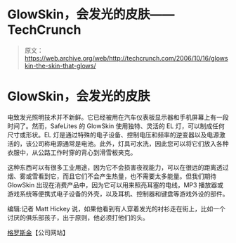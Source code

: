 # GlowSkin，会发光的皮肤——TechCrunch

> 原文：<https://web.archive.org/web/http://techcrunch.com/2006/10/16/glowskin-the-skin-that-glows/>

# GlowSkin，会发光的皮肤

电致发光照明技术并不新鲜。它已经被用在汽车仪表板显示器和手机屏幕上有一段时间了。然而，SafeLites 的 GlowSkin 使用独特、灵活的 EL 灯，可以制成任何尺寸或形状。EL 灯是通过特殊的电子设备、控制电压和频率的逆变器以及电源激活的，该公司称电源通常是电池。此外，灯具可水洗，因此您可以将它们放入各种衣服中，从公路工作时穿的背心到滑雪板夹克。

这种东西可以有很多工业用途，因为它不会损害夜视能力，可以在很远的距离透过烟、雾或雪看到它，而且它们不会产生热量，也不需要太多能量。但我们期待 GlowSkin 出现在消费产品中，因为它可以用来照亮耳塞的电线，MP3 播放器或游戏系统等便携式电子设备的外壳，以及耳机、控制器和键盘等游戏外设的部件。

编辑:记者 Matt Hickey 说，如果他看到有人穿着发光的衬衫走在街上，比如一个讨厌的俱乐部孩子，出于原则，他必须打他们的头。

[格罗斯金](https://web.archive.org/web/20210302014640/http://www.safelites.com/index.htm)【公司网站】